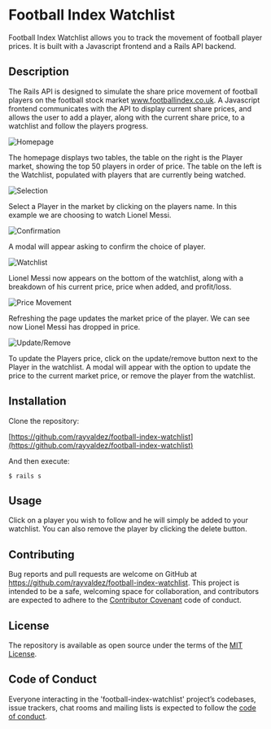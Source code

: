 # Football Index Watchlist

Football Index Watchlist allows you to track the movement of football player prices. It is built with a Javascript frontend and a Rails API backend.

## Description

The Rails API is designed to simulate the share price movement of football players on the football stock market www.footballindex.co.uk. A Javascript frontend communicates with the API to display current share prices, and allows the user to add a player, along with the current share price, to a watchlist and follow the players progress.

![Homepage](/styles/images/example1.png)

The homepage displays two tables, the table on the right is the Player market, showing the top 50 players in order of price.  The table on the left is the Watchlist, populated with players that are currently being watched.

![Selection](/styles/images/example2.png)

Select a Player in the market by clicking on the players name. In this example we are choosing to watch Lionel Messi.

![Confirmation](/stlyes/images/example3.png)

A modal will appear asking to confirm the choice of player.

![Watchlist](/styles/images/example4.png)

Lionel Messi now appears on the bottom of the watchlist, along with a breakdown of his current price, price when added, and profit/loss.

![Price Movement](/styles/images/example5.png)

Refreshing the page updates the market price of the player. We can see now Lionel Messi has dropped in price.

![Update/Remove](/styles/images/example6.png)

To update the Players price, click on the update/remove button next to the Player in the watchlist. A modal will appear with the option to update the price to the current market price, or remove the player from the watchlist.


## Installation

Clone the repository:

[https://github.com/rayvaldez/football-index-watchlist](https://github.com/rayvaldez/football-index-watchlist)

And then execute:

    $ rails s


## Usage

Click on a player you wish to follow and he will simply be added to your watchlist. You can also remove the player by clicking the delete button.


## Contributing

Bug reports and pull requests are welcome on GitHub at https://github.com/rayvaldez/football-index-watchlist. This project is intended to be a safe, welcoming space for collaboration, and contributors are expected to adhere to the [Contributor Covenant](http://contributor-covenant.org) code of conduct.

## License

The repository is available as open source under the terms of the [MIT License](https://opensource.org/licenses/MIT).

## Code of Conduct

Everyone interacting in the 'football-index-watchlist' project’s codebases, issue trackers, chat rooms and mailing lists is expected to follow the [code of conduct](https://github.com/rayvaldez/football-index-watchlist/CODE_OF_CONDUCT.md).
